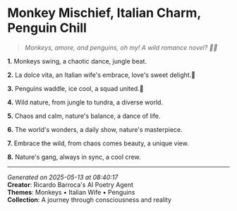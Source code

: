 # Monkey Mischief, Italian Charm, Penguin Chill

> *Monkeys, amore, and penguins, oh my! A wild romance novel? 🥰🐧*

**1.** Monkeys swing, a chaotic dance, jungle beat.


**2.** La dolce vita, an Italian wife's embrace, love's sweet delight.💝


**3.** Penguins waddle, ice cool, a squad united.🐧


**4.** Wild nature, from jungle to tundra, a diverse world.


**5.** Chaos and calm, nature's balance, a dance of life.


**6.** The world's wonders, a daily show, nature's masterpiece.


**7.** Embrace the wild, from chaos comes beauty, a unique view.


**8.** Nature's gang, always in sync, a cool crew.



---

*Generated on 2025-05-13 at 08:40:17*  
**Creator**: Ricardo Barroca's AI Poetry Agent  
**Themes**: Monkeys • Italian Wife • Penguins  
**Collection**: A journey through consciousness and reality